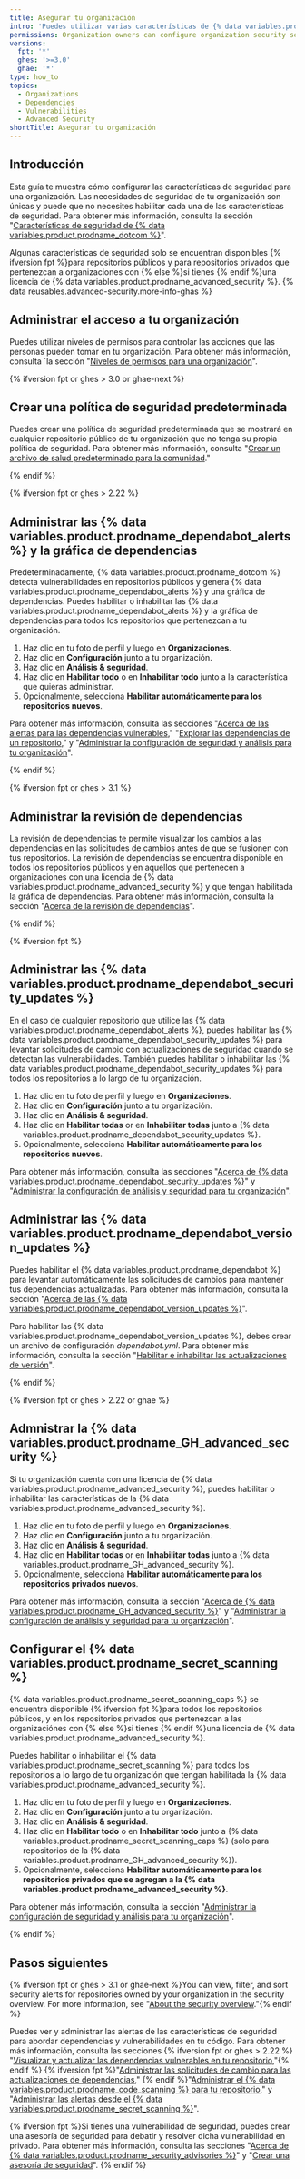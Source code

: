 ```yaml
---
title: Asegurar tu organización
intro: 'Puedes utilizar varias características de {% data variables.product.prodname_dotcom %} para ayudar a mantener tu organización segura.'
permissions: Organization owners can configure organization security settings.
versions:
  fpt: '*'
  ghes: '>=3.0'
  ghae: '*'
type: how_to
topics:
  - Organizations
  - Dependencies
  - Vulnerabilities
  - Advanced Security
shortTitle: Asegurar tu organización
---
```


## Introducción
Esta guía te muestra cómo configurar las características de seguridad para una organización. Las necesidades de seguridad de tu organización son únicas y puede que no necesites habilitar cada una de las características de seguridad. Para obtener más información, consulta la sección "[Características de seguridad de {% data variables.product.prodname_dotcom %}](/code-security/getting-started/github-security-features)".

Algunas características de seguridad solo se encuentran disponibles {% ifversion fpt %}para repositorios públicos y para repositorios privados que pertenezcan a organizaciones con {% else %}si tienes {% endif %}una licencia de {% data variables.product.prodname_advanced_security %}. {% data reusables.advanced-security.more-info-ghas %}

## Administrar el acceso a tu organización

Puedes utilizar niveles de permisos para controlar las acciones que las personas pueden tomar en tu organización. Para obtener más información, consulta ´la sección "[Niveles de permisos para una organización](/organizations/managing-peoples-access-to-your-organization-with-roles/permission-levels-for-an-organization)".

{% ifversion fpt or ghes > 3.0 or ghae-next %}

## Crear una política de seguridad predeterminada

Puedes crear una política de seguridad predeterminada que se mostrará en cualquier repositorio público de tu organización que no tenga su propia política de seguridad. Para obtener más información, consulta "[Crear un archivo de salud predeterminado para la comunidad](/communities/setting-up-your-project-for-healthy-contributions/creating-a-default-community-health-file)."

{% endif %}

{% ifversion fpt or ghes > 2.22 %}
## Administrar las {% data variables.product.prodname_dependabot_alerts %} y la gráfica de dependencias

Predeterminadamente, {% data variables.product.prodname_dotcom %} detecta vulnerabilidades en repositorios públicos y genera {% data variables.product.prodname_dependabot_alerts %} y una gráfica de dependencias. Puedes habilitar o inhabilitar las {% data variables.product.prodname_dependabot_alerts %} y la gráfica de dependencias para todos los repositorios que pertenezcan a tu organización.

1. Haz clic en tu foto de perfil y luego en **Organizaciones**.
2. Haz clic en **Configuración** junto a tu organización.
3. Haz clic en **Análisis & seguridad**.
4. Haz clic en **Habilitar todo** o en **Inhabilitar todo** junto a la característica que quieras administrar.
5. Opcionalmente, selecciona **Habilitar automáticamente para los repositorios nuevos**.

Para obtener más información, consulta las secciones "[Acerca de las alertas para las dependencias vulnerables](/code-security/supply-chain-security/about-alerts-for-vulnerable-dependencies)," "[Explorar las dependencias de un repositorio](/code-security/supply-chain-security/exploring-the-dependencies-of-a-repository#enabling-and-disabling-the-dependency-graph-for-a-private-repository)," y "[Administrar la configuración de seguridad y análisis para tu organización](/organizations/keeping-your-organization-secure/managing-security-and-analysis-settings-for-your-organization)".

{% endif %}

{% ifversion fpt or ghes > 3.1 %}

## Administrar la revisión de dependencias

La revisión de dependencias te permite visualizar los cambios a las dependencias en las solicitudes de cambios antes de que se fusionen con tus repositorios. La revisión de dependencias se encuentra disponible en todos los repositorios públicos y en aquellos que pertenecen a organizaciones con una licencia de {% data variables.product.prodname_advanced_security %} y que tengan habilitada la gráfica de dependencias. Para obtener más información, consulta la sección "[Acerca de la revisión de dependencias](/code-security/supply-chain-security/understanding-your-software-supply-chain/about-dependency-review)".

{% endif %}

{% ifversion fpt %}
## Administrar las {% data variables.product.prodname_dependabot_security_updates %}

En el caso de cualquier repositorio que utilice las {% data variables.product.prodname_dependabot_alerts %}, puedes habilitar las {% data variables.product.prodname_dependabot_security_updates %} para levantar solicitudes de cambio con actualizaciones de seguridad cuando se detectan las vulnerabilidades. También puedes habilitar o inhabilitar las {% data variables.product.prodname_dependabot_security_updates %} para todos los repositorios a lo largo de tu organización.

1. Haz clic en tu foto de perfil y luego en **Organizaciones**.
2. Haz clic en **Configuración** junto a tu organización.
3. Haz clic en **Análisis & seguridad**.
4. Haz clic en **Habilitar todas** or en **Inhabilitar todas** junto a {% data variables.product.prodname_dependabot_security_updates %}.
5. Opcionalmente, selecciona **Habilitar automáticamente para los repositorios nuevos**.

Para obtener más información, consulta las secciones "[Acerca de {% data variables.product.prodname_dependabot_security_updates %}](/code-security/supply-chain-security/about-dependabot-security-updates)" y "[Administrar la configuración de análisis y seguridad para tu organización](/organizations/keeping-your-organization-secure/managing-security-and-analysis-settings-for-your-organization)".

## Administrar las {% data variables.product.prodname_dependabot_version_updates %}

Puedes habilitar el {% data variables.product.prodname_dependabot %} para levantar automáticamente las solicitudes de cambios para mantener tus dependencias actualizadas. Para obtener más información, consulta la sección "[Acerca de las {% data variables.product.prodname_dependabot_version_updates %}](/code-security/supply-chain-security/about-dependabot-version-updates)".

Para habilitar las {% data variables.product.prodname_dependabot_version_updates %}, debes crear un archivo de configuración *dependabot.yml*. Para obtener más información, consulta la sección "[Habilitar e inhabilitar las actualizaciones de versión](/code-security/supply-chain-security/enabling-and-disabling-version-updates)".

{% endif %}

{% ifversion fpt or ghes > 2.22 or ghae %}
## Admnistrar la {% data variables.product.prodname_GH_advanced_security %}

Si tu organización cuenta con una licencia de {% data variables.product.prodname_advanced_security %}, puedes habilitar o inhabilitar las características de la {% data variables.product.prodname_advanced_security %}.

1. Haz clic en tu foto de perfil y luego en **Organizaciones**.
2. Haz clic en **Configuración** junto a tu organización.
3. Haz clic en **Análisis & seguridad**.
4. Haz clic en **Habilitar todas** or en **Inhabilitar todas** junto a {% data variables.product.prodname_GH_advanced_security %}.
5. Opcionalmente, selecciona **Habilitar automáticamente para los repositorios privados nuevos**.

Para obtener más información, consulta la sección "[Acerca de {% data variables.product.prodname_GH_advanced_security %}](/github/getting-started-with-github/about-github-advanced-security)" y "[Administrar la configuración de análisis y seguridad para tu organización](/organizations/keeping-your-organization-secure/managing-security-and-analysis-settings-for-your-organization)".

## Configurar el {% data variables.product.prodname_secret_scanning %}
{% data variables.product.prodname_secret_scanning_caps %} se encuentra disponible {% ifversion fpt %}para todos los repositorios públicos, y en los repositorios privados que pertenezcan a las organizaciónes con {% else %}si tienes {% endif %}una licencia de {% data variables.product.prodname_advanced_security %}.

Puedes habilitar o inhabilitar el {% data variables.product.prodname_secret_scanning %} para todos los repositorios a lo largo de tu organización que tengan habilitada la {% data variables.product.prodname_advanced_security %}.

1. Haz clic en tu foto de perfil y luego en **Organizaciones**.
2. Haz clic en **Configuración** junto a tu organización.
3. Haz clic en **Análisis & seguridad**.
4. Haz clic en **Habilitar todo** o en **Inhabilitar todo** junto a {% data variables.product.prodname_secret_scanning_caps %} (solo para repositorios de la {% data variables.product.prodname_GH_advanced_security %}).
5. Opcionalmente, selecciona **Habilitar automáticamente para los repositorios privados que se agregan a la {% data variables.product.prodname_advanced_security %}**.

Para obtener más información, consulta la sección "[Administrar la configuración de seguridad y análisis para tu organización](/organizations/keeping-your-organization-secure/managing-security-and-analysis-settings-for-your-organization)".

{% endif %}

## Pasos siguientes
{% ifversion fpt or ghes > 3.1 or ghae-next %}You can view, filter, and sort security alerts for repositories owned by your organization in the security overview. For more information, see "[About the security overview](/code-security/security-overview/about-the-security-overview)."{% endif %}

Puedes ver y administrar las alertas de las características de seguridad para abordar dependencias y vulnerabilidades en tu código. Para obtener más información, consulta las secciones {% ifversion fpt or ghes > 2.22 %} "[Visualizar y actualizar las dependencias vulnerables en tu repositorio](/code-security/supply-chain-security/viewing-and-updating-vulnerable-dependencies-in-your-repository),"{% endif %} {% ifversion fpt %}"[Administrar las solicitudes de cambio para las actualizaciones de dependencias](/code-security/supply-chain-security/managing-pull-requests-for-dependency-updates)," {% endif %}"[Administrar el {% data variables.product.prodname_code_scanning %} para tu repositorio](/code-security/secure-coding/managing-code-scanning-alerts-for-your-repository)," y "[Administrar las alertas desde el {% data variables.product.prodname_secret_scanning %}](/code-security/secret-security/managing-alerts-from-secret-scanning)".

{% ifversion fpt %}Si tienes una vulnerabilidad de seguridad, puedes crear una asesoría de seguridad para debatir y resolver dicha vulnerabilidad en privado. Para obtener más información, consulta las secciones "[Acerca de {% data variables.product.prodname_security_advisories %}](/code-security/security-advisories/about-github-security-advisories)" y "[Crear una asesoría de seguridad](/code-security/security-advisories/creating-a-security-advisory)".
{% endif %}
